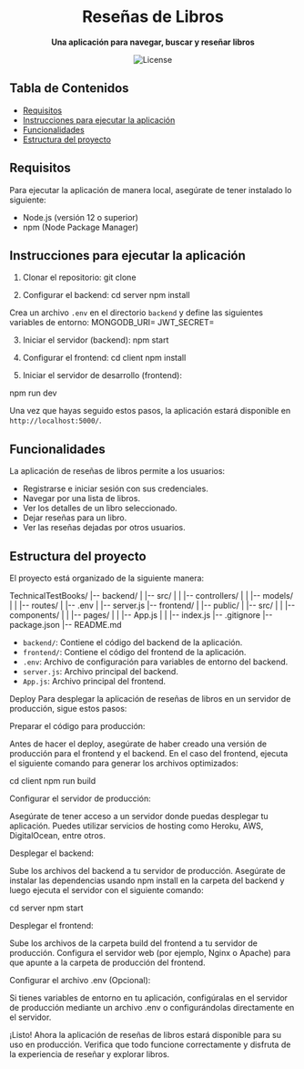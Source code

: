 <h1 align="center">Reseñas de Libros</h1>

<p align="center">
  <strong>Una aplicación para navegar, buscar y reseñar libros</strong>
</p>

<p align="center">
  <img alt="License" src="https://img.shields.io/badge/License-MIT-blue.svg">
</p>

## Tabla de Contenidos

- [Requisitos](#requisitos)
- [Instrucciones para ejecutar la aplicación](#instrucciones-para-ejecutar-la-aplicación)
- [Funcionalidades](#funcionalidades)
- [Estructura del proyecto](#estructura-del-proyecto)

## Requisitos

Para ejecutar la aplicación de manera local, asegúrate de tener instalado lo siguiente:

- Node.js (versión 12 o superior)
- npm (Node Package Manager)

## Instrucciones para ejecutar la aplicación

1. Clonar el repositorio:
   git clone <URL-del-repositorio>

2. Configurar el backend:
   cd server
   npm install

Crea un archivo `.env` en el directorio `backend` y define las siguientes variables de entorno:
MONGODB_URI=
JWT_SECRET=

3. Iniciar el servidor (backend):
   npm start

4. Configurar el frontend:
   cd client
   npm install

5. Iniciar el servidor de desarrollo (frontend):

npm run dev

Una vez que hayas seguido estos pasos, la aplicación estará disponible en `http://localhost:5000/`.

## Funcionalidades

La aplicación de reseñas de libros permite a los usuarios:

- Registrarse e iniciar sesión con sus credenciales.
- Navegar por una lista de libros.
- Ver los detalles de un libro seleccionado.
- Dejar reseñas para un libro.
- Ver las reseñas dejadas por otros usuarios.

## Estructura del proyecto

El proyecto está organizado de la siguiente manera:

TechnicalTestBooks/
|-- backend/
| |-- src/
| | |-- controllers/
| | |-- models/
| | |-- routes/
| |-- .env
| |-- server.js
|-- frontend/
| |-- public/
| |-- src/
| | |-- components/
| | |-- pages/
| | |-- App.js
| | |-- index.js
|-- .gitignore
|-- package.json
|-- README.md

- `backend/`: Contiene el código del backend de la aplicación.
- `frontend/`: Contiene el código del frontend de la aplicación.
- `.env`: Archivo de configuración para variables de entorno del backend.
- `server.js`: Archivo principal del backend.
- `App.js`: Archivo principal del frontend.

Deploy
Para desplegar la aplicación de reseñas de libros en un servidor de producción, sigue estos pasos:

Preparar el código para producción:

Antes de hacer el deploy, asegúrate de haber creado una versión de producción para el frontend y el backend. En el caso del frontend, ejecuta el siguiente comando para generar los archivos optimizados:

cd client
npm run build

Configurar el servidor de producción:

Asegúrate de tener acceso a un servidor donde puedas desplegar tu aplicación. Puedes utilizar servicios de hosting como Heroku, AWS, DigitalOcean, entre otros.

Desplegar el backend:

Sube los archivos del backend a tu servidor de producción. Asegúrate de instalar las dependencias usando npm install en la carpeta del backend y luego ejecuta el servidor con el siguiente comando:

cd server
npm start

Desplegar el frontend:

Sube los archivos de la carpeta build del frontend a tu servidor de producción. Configura el servidor web (por ejemplo, Nginx o Apache) para que apunte a la carpeta de producción del frontend.

Configurar el archivo .env (Opcional):

Si tienes variables de entorno en tu aplicación, configúralas en el servidor de producción mediante un archivo .env o configurándolas directamente en el servidor.

¡Listo! Ahora la aplicación de reseñas de libros estará disponible para su uso en producción. Verifica que todo funcione correctamente y disfruta de la experiencia de reseñar y explorar libros.
